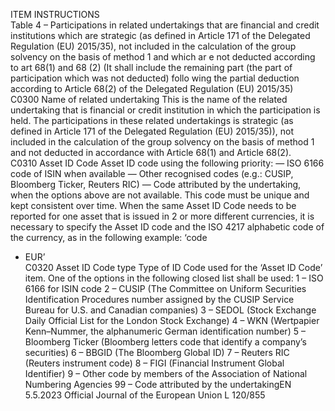  
ITEM  INSTRUCTIONS  
Table 4 – Participations in related undertakings that are financial and credit institutions which are strategic (as defined in Article 171 of the 
Delegated Regulation (EU) 2015/35), not included in the calculation of the group solvency on the basis of method 1 and which ar e not deducted 
according to art 68(1) and 68 (2) (It shall include the remaining part (the part of participation which was not deducted) follo wing the partial 
deduction according to Article 68(2) of the Delegated Regulation (EU) 2015/35)  
C0300  Name of related undertaking  This is the name of the related undertaking that is financial or credit institution in 
which the participation is held. The participations in these related undertakings is 
strategic (as defined in Article 171 of the Delegated Regulation (EU) 2015/35)), 
not included in the calculation of the group solvency on the basis of method 1 
and not deducted in accordance with Article 68(1) and Article 68(2).  
C0310  Asset ID Code  Asset ID code using the following priority: 
— ISO 6166 code of ISIN when available 
— Other recognised codes (e.g.: CUSIP, Bloomberg Ticker, Reuters RIC) 
— Code attributed by the undertaking, when the options above are not available. 
This code must be unique and kept consistent over time. 
When the same Asset ID Code needs to be reported for one asset that is issued in 
2 or more different currencies, it is necessary to specify the Asset ID code and the 
ISO 4217 alphabetic code of the currency, as in the following example: ‘code 
+ EUR’  
C0320  Asset ID Code type  Type of ID Code used for the ‘Asset ID Code’ item. One of the options in the 
following closed list shall be used: 
1 – ISO 6166 for ISIN code 
2 – CUSIP (The Committee on Uniform Securities Identification Procedures 
number assigned by the CUSIP Service Bureau for U.S. and Canadian companies) 
3 – SEDOL (Stock Exchange Daily Official List for the London Stock Exchange) 
4 – WKN (Wertpapier Kenn–Nummer, the alphanumeric German identification 
number) 
5 – Bloomberg Ticker (Bloomberg letters code that identify a company’s securities) 
6 – BBGID (The Bloomberg Global ID) 
7 – Reuters RIC (Reuters instrument code) 
8 – FIGI (Financial Instrument Global Identifier) 
9 – Other code by members of the Association of National Numbering Agencies 
99 – Code attributed by the undertakingEN  5.5.2023 Official Journal of the European Union L 120/855